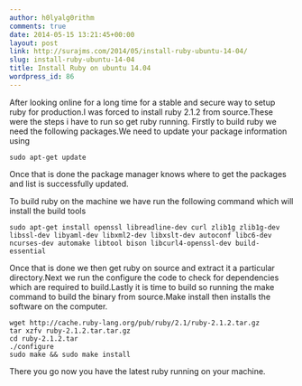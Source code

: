 ```yaml
---
author: h0lyalg0rithm
comments: true
date: 2014-05-15 13:21:45+00:00
layout: post
link: http://surajms.com/2014/05/install-ruby-ubuntu-14-04/
slug: install-ruby-ubuntu-14-04
title: Install Ruby on ubuntu 14.04
wordpress_id: 86
---
```


After looking online for a long time for a stable and secure way to setup ruby for production.I was forced to install ruby 2.1.2 from source.These were the steps i have to run so get ruby running.
Firstly to build ruby we need the following packages.We need to update your package information using

    
    sudo apt-get update


Once that is done the package manager knows where to get the packages and list is successfully updated.  

To build ruby on the machine we have run the following command which will install the build tools 

    
    sudo apt-get install openssl libreadline-dev curl zlib1g zlib1g-dev libssl-dev libyaml-dev libxml2-dev libxslt-dev autoconf libc6-dev ncurses-dev automake libtool bison libcurl4-openssl-dev build-essential


Once that is done we then get ruby on source and extract it a particular directory.Next we run the configure the code to check for dependencies which are required to build.Lastly it is time to build so running the make command to build the binary from source.Make install then installs the software on the computer.

    
    wget http://cache.ruby-lang.org/pub/ruby/2.1/ruby-2.1.2.tar.gz
    tar xzfv ruby-2.1.2.tar.tar.gz
    cd ruby-2.1.2.tar
    ./configure
    sudo make && sudo make install



There you go now you have the latest ruby running on your machine.
